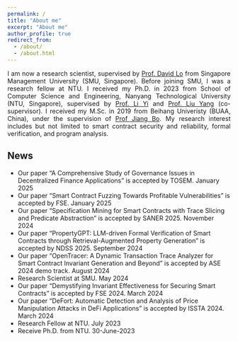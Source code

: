 ```yaml
---
permalink: /
title: "About me"
excerpt: "About me"
author_profile: true
redirect_from: 
  - /about/
  - /about.html
---
```


<div style="text-align:justify;text-justify:inter-word">
I am now a research scientist, supervised by <a href="http://www.mysmu.edu/faculty/davidlo/">Prof. David Lo</a> from Singapore Management University (SMU, Singapore). Before joining SMU, I was a research fellow at NTU. I received my Ph.D. in 2023 from School of Computer Science and Engineering, Nanyang Technological University (NTU, Singapore), supervised by <a href="https://personal.ntu.edu.sg/yi_li/">Prof. Li Yi</a> and <a href="https://personal.ntu.edu.sg/yangliu/">Prof. Liu Yang</a> (co-supervisor). 
I received my M.Sc. in 2019 from Beihang Univeristy (BUAA, China), under the supervision of <a href="http://jiangbo.buaa.edu.cn/">Prof Jiang Bo</a>.
My research interest includes but not limited to smart contract security and reliability, formal verification, and program analysis.
</div>

<h2 id="news">News</h2>
<ul>
  <li> Our paper “A Comprehensive Study of Governance Issues in Decentralized Finance Applications” is accepted by TOSEM. January 2025 </li>
  <li> Our paper “Smart Contract Fuzzing Towards Profitable Vulnerabilities” is accepted by FSE. January 2025 </li>
  <li> Our paper “Specification Mining for Smart Contracts with Trace Slicing and Predicate Abstraction” is accepted by SANER 2025. November 2024 </li>
  <li> Our paper “PropertyGPT: LLM-driven Formal Verification of Smart Contracts
through Retrieval-Augmented Property Generation” is accepted by NDSS 2025. September 2024 </li>
  <li> Our paper “OpenTracer: A Dynamic Transaction Trace Analyzer for Smart
  Contract Invariant Generation and Beyond” is accepted by ASE 2024 demo track. August 2024 </li>
  <li> Research Scientist at SMU. May 2024 </li>
  <li> Our paper “Demystifying Invariant Effectiveness for Securing Smart Contracts” is accepted by FSE 2024. March 2024 </li>
  <li> Our paper “DeFort: Automatic Detection and Analysis of Price Manipulation Attacks in DeFi Applications” is accepted by ISSTA 2024. March 2024 </li>
  <li> Research Fellow at NTU. July 2023 </li>
  <li> Receive Ph.D. from NTU. 30-June-2023</li>
</ul>